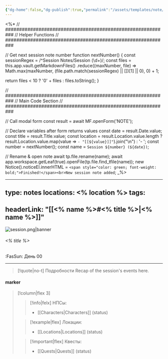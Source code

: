 ```yaml
---
{"dg-home":false,"dg-publish":true,"permalink":"/assets/templates/note/","dgPassFrontmatter":true}
---
```


<%*
// ###########################################################
//                        Helper Functions
// ###########################################################

// Get next session note number
function nextNumber() {
  const sessionRegex = /^Session Notes\/Session (\d+)/;
  const files = this.app.vault.getMarkdownFiles()
    .reduce((maxNumber, file) => Math.max(maxNumber, (file.path.match(sessionRegex) || [])[1] || 0), 0) + 1;
  
  return files < 10 ? '0' + files : files.toString();
}

// ###########################################################
//                        Main Code Section
// ###########################################################

// Call modal form
const result = await MF.openForm('NOTE');

// Declare variables after form returns values
const date = result.Date.value;
const title = result.Title.value;
const location = result.Location.value.length ? result.Location.value.map(value => `- "[[${value}]]"`).join("\n") : '- ';
const number = nextNumber();
const name = `Session ${number} (${date})`;

// Rename & open note
await tp.file.rename(name);
await app.workspace.getLeaf(true).openFile(tp.file.find_tfile(name));
new Notice().noticeEl.innerHTML = `<span style="color: green; font-weight: bold;">Finished!</span><br>New session note added`;
_%>

---
type: notes
locations:
<% location %>
tags:
- 
headerLink: "[[<% name %>#<% title %>\|<% name %>]]"
---

![session.png|banner](/img/user/Assets/Images/session.png)
###### <% title %>
<span class="sub2">:FasSun: День 00 &nbsp; </span>
___

> [!quote|no-t] Подробности
>Recap of the session's events here.

#### marker
> [!column|flex 3]
>> [!info|felx] НПСы:
>> - [[Characters\|Characters]] (status)
>
>> [!example|flex] Локации:
>> - [[Locations\|Locations]] (status)
>
>> [!important|flex] Квесты:
>> - [[Quests\|Quests]] (status)
